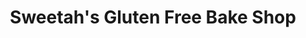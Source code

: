 ---
title: "Sweetah's Gluten Free Bake Shop"
url: /doylestown/sweetahs-gluten-free-bake-shop/
shop: bakery
---